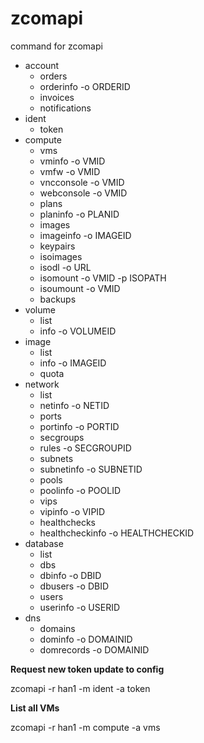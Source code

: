 # zcomapi
command for zcomapi

- account
  - orders
  - orderinfo -o ORDERID
  - invoices
  - notifications
- ident
  - token
- compute
  - vms
  - vminfo -o VMID
  - vmfw -o VMID
  - vncconsole -o VMID
  - webconsole -o VMID
  - plans
  - planinfo -o PLANID
  - images
  - imageinfo -o IMAGEID
  - keypairs
  - isoimages
  - isodl -o URL
  - isomount -o VMID -p ISOPATH
  - isoumount -o VMID
  - backups
- volume
  - list
  - info -o VOLUMEID
- image
  - list
  - info -o IMAGEID
  - quota
- network
  - list
  - netinfo -o NETID
  - ports
  - portinfo -o PORTID
  - secgroups
  - rules -o SECGROUPID
  - subnets
  - subnetinfo -o SUBNETID
  - pools
  - poolinfo -o POOLID
  - vips
  - vipinfo -o VIPID
  - healthchecks
  - healthcheckinfo -o HEALTHCHECKID
- database
  - list
  - dbs
  - dbinfo -o DBID
  - dbusers -o DBID
  - users
  - userinfo -o USERID
- dns
  - domains
  - dominfo -o DOMAINID
  - domrecords -o DOMAINID

**Request new token update to config**

zcomapi -r han1 -m ident -a token

**List all VMs**

zcomapi -r han1 -m compute -a vms

